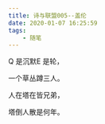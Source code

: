 ```yaml
---
title: 诗与联盟005--盖伦
date: 2020-01-07 16:25:59
tags:
    - 随笔
---
```

<!--more-->
Q 是沉默E 是轮，

一个草丛蹲三人。

人在塔在皆兄弟，

塔倒人散是何年。